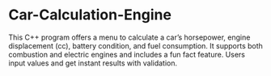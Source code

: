 # Car-Calculation-Engine
This C++ program offers a menu to calculate a car’s horsepower, engine displacement (cc), battery condition, and fuel consumption. It supports both combustion and electric engines and includes a fun fact feature. Users input values and get instant results with validation.
